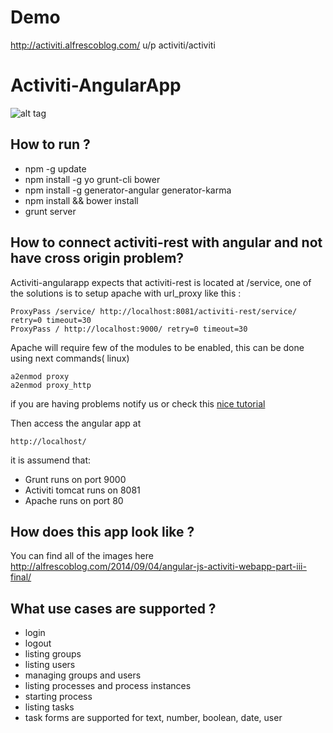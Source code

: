 # Demo 
http://activiti.alfrescoblog.com/
u/p activiti/activiti

Activiti-AngularApp
===================
![alt tag](http://media1.alfrescoblog.com/2014/06/tasks.angular.png)


## How to run ?

* npm -g update
* npm install -g yo grunt-cli bower
* npm install -g generator-angular generator-karma
* npm install && bower install
* grunt server

## How to connect activiti-rest with angular and not have cross origin problem?

Activiti-angularapp expects that activiti-rest is located at /service, one of the solutions is to setup apache with url_proxy like this :
```
ProxyPass /service/ http://localhost:8081/activiti-rest/service/ retry=0 timeout=30
ProxyPass / http://localhost:9000/ retry=0 timeout=30
```

Apache will require few of the modules to be enabled, this can be done using next commands( linux)
```
a2enmod proxy
a2enmod proxy_http
```
if you are having problems notify us or check this [nice tutorial](https://www.digitalocean.com/community/tutorials/how-to-use-apache-http-server-as-reverse-proxy-using-mod_proxy-extension)


Then access the angular app at

```
http://localhost/
```

it is assumend that:
* Grunt runs on port 9000
* Activiti tomcat runs on 8081
* Apache runs on port 80 
 
## How does this app look like ?
You can find all of the images here 
http://alfrescoblog.com/2014/09/04/angular-js-activiti-webapp-part-iii-final/

## What use cases are supported ?
* login
* logout
* listing groups
* listing users
* managing groups and users
* listing processes and process instances
* starting  process
* listing tasks
* task forms are supported for text, number, boolean, date, user 




